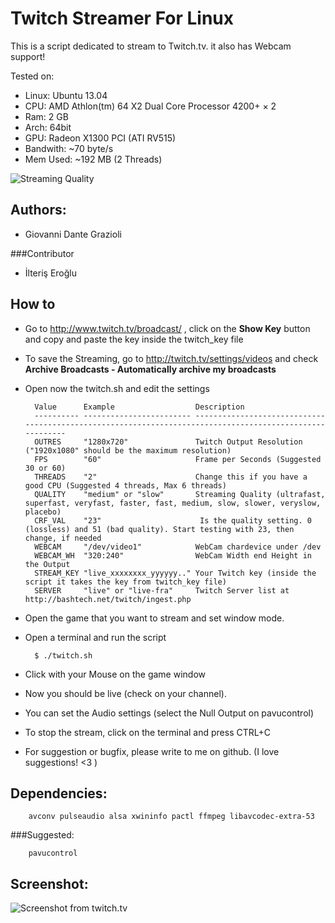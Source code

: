 Twitch Streamer For Linux
=========================

This is a script dedicated to stream to Twitch.tv. it also has Webcam support!

Tested on:
* Linux:    Ubuntu 13.04
* CPU:      AMD Athlon(tm) 64 X2 Dual Core Processor 4200+ × 2
* Ram:      2 GB
* Arch:     64bit
* GPU:      Radeon X1300 PCI (ATI RV515)
* Bandwith: ~70 byte/s
* Mem Used: ~192 MB (2 Threads)

![Streaming Quality](https://raw.github.com/wargio/Twitch-Streamer-Linux/master/Screenshots/Streaming-Quality.png)

Authors:
--------

* Giovanni Dante Grazioli

###Contributor

* İlteriş Eroğlu

How to
------

* Go to http://www.twitch.tv/broadcast/ , click on the **Show Key** button and copy and paste the key inside the twitch_key file
* To save the Streaming, go to http://twitch.tv/settings/videos and check **Archive Broadcasts - Automatically archive my broadcasts**
* Open now the twitch.sh and edit the settings

        Value      Example                  Description                       
        ---------- ------------------------ ---------------------------------------------------------------------------------------------------------
        OUTRES     "1280x720"               Twitch Output Resolution ("1920x1080" should be the maximum resolution)
        FPS        "60"                     Frame per Seconds (Suggested 30 or 60)
        THREADS    "2"                      Change this if you have a good CPU (Suggested 4 threads, Max 6 threads)
        QUALITY    "medium" or "slow"       Streaming Quality (ultrafast, superfast, veryfast, faster, fast, medium, slow, slower, veryslow, placebo)
        CRF_VAL    "23"                      Is the quality setting. 0 (lossless) and 51 (bad quality). Start testing with 23, then change, if needed
        WEBCAM     "/dev/video1"            WebCam chardevice under /dev
        WEBCAM_WH  "320:240"                WebCam Width end Height in the Output
        STREAM_KEY "live_xxxxxxxx_yyyyyy.." Your Twitch key (inside the script it takes the key from twitch_key file)
        SERVER     "live" or "live-fra"     Twitch Server list at http://bashtech.net/twitch/ingest.php

* Open the game that you want to stream and set window mode.
* Open a terminal and run the script

        $ ./twitch.sh

* Click with your Mouse on the game window
* Now you should be live (check on your channel).
* You can set the Audio settings (select the Null Output on pavucontrol)
* To stop the stream, click on the terminal and press CTRL+C
* For suggestion or bugfix, please write to me on github. (I love suggestions! <3 )

Dependencies:
-------------

        avconv pulseaudio alsa xwininfo pactl ffmpeg libavcodec-extra-53

###Suggested:

        pavucontrol

Screenshot:
-----------

![Screenshot from twitch.tv](https://raw.github.com/wargio/Twitch-Streamer-Linux/master/Screenshots/Screenshot.png)
